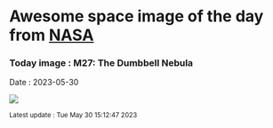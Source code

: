 
# Awesome space image of the day from [NASA](https://api.nasa.gov/)

### Today image : M27: The Dumbbell Nebula
Date : 2023-05-30

![](https://apod.nasa.gov/apod/image/2305/M27_Cosgrove_960.jpg)

<small>Latest update : Tue May 30 15:12:47 2023</small>
        